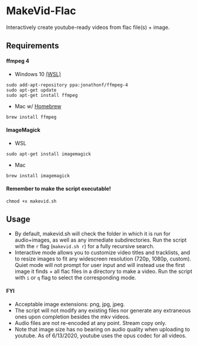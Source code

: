 # MakeVid-Flac
Interactively create youtube-ready videos from flac file(s) + image.
## Requirements
#### ffmpeg 4 
- Windows 10 [(WSL)](https://docs.microsoft.com/en-us/windows/wsl/install-win10)
```
sudo add-apt-repository ppa:jonathonf/ffmpeg-4
sudo apt-get update
sudo apt-get install ffmpeg
```
- Mac w/ [Homebrew](https://brew.sh/)
```
brew install ffmpeg
```
#### ImageMagick
  - WSL
```
sudo apt-get install imagemagick
```
  - Mac
```
brew install imagemagick
```

#### Remember to make the script executable!
```
chmod +x makevid.sh
```
## Usage
- By default, makevid.sh will check the folder in which it is run for audio+images, as well as any immediate subdirectories. Run the script with the `r` flag (`makevid.sh r`) for a fully recursive search.
- Interactive mode allows you to customize video titles and tracklists, and to resize images to fit any widescreen resolution (720p, 1080p, custom). Quiet mode will not prompt for user input and will instead use the first image it finds + all flac files in a directory to make a video. Run the script with `i` or `q` flag to select the corresponding mode.
#### FYI
- Acceptable image extensions: png, jpg, jpeg. 
- The script will not modify any existing files nor generate any extraneous ones upon completion besides the mkv videos. 
- Audio files are not re-encoded at any point. Stream copy only.
- Note that image size has no bearing on audio quality when uploading to youtube. As of 6/13/2020, youtube uses the opus codec for all videos.
